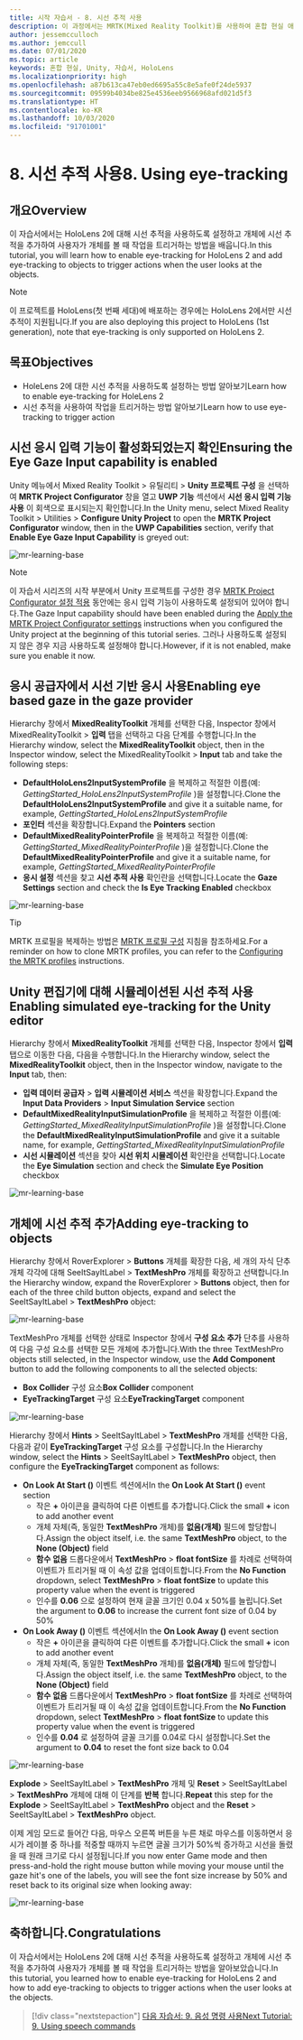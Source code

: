 ```yaml
---
title: 시작 자습서 - 8. 시선 추적 사용
description: 이 과정에서는 MRTK(Mixed Reality Toolkit)를 사용하여 혼합 현실 애플리케이션을 만드는 방법을 보여 줍니다.
author: jessemcculloch
ms.author: jemccull
ms.date: 07/01/2020
ms.topic: article
keywords: 혼합 현실, Unity, 자습서, HoloLens
ms.localizationpriority: high
ms.openlocfilehash: a87b613ca47eb0ed6695a55c8e5afe0f24de5937
ms.sourcegitcommit: 09599b4034be825e4536eeb9566968afd021d5f3
ms.translationtype: HT
ms.contentlocale: ko-KR
ms.lasthandoff: 10/03/2020
ms.locfileid: "91701001"
---
```

# <a name="8-using-eye-tracking"></a><span data-ttu-id="cec61-105">8. 시선 추적 사용</span><span class="sxs-lookup"><span data-stu-id="cec61-105">8. Using eye-tracking</span></span>

## <a name="overview"></a><span data-ttu-id="cec61-106">개요</span><span class="sxs-lookup"><span data-stu-id="cec61-106">Overview</span></span>

<span data-ttu-id="cec61-107">이 자습서에서는 HoloLens 2에 대해 시선 추적을 사용하도록 설정하고 개체에 시선 추적을 추가하여 사용자가 개체를 볼 때 작업을 트리거하는 방법을 배웁니다.</span><span class="sxs-lookup"><span data-stu-id="cec61-107">In this tutorial, you will learn how to enable eye-tracking for HoloLens 2 and add eye-tracking to objects to trigger actions when the user looks at the objects.</span></span>

> [!NOTE]
> <span data-ttu-id="cec61-108">이 프로젝트를 HoloLens(첫 번째 세대)에 배포하는 경우에는 HoloLens 2에서만 시선 추적이 지원됩니다.</span><span class="sxs-lookup"><span data-stu-id="cec61-108">If you are also deploying this project to HoloLens (1st generation), note that eye-tracking is only supported on HoloLens 2.</span></span>

## <a name="objectives"></a><span data-ttu-id="cec61-109">목표</span><span class="sxs-lookup"><span data-stu-id="cec61-109">Objectives</span></span>

* <span data-ttu-id="cec61-110">HoleLens 2에 대한 시선 추적을 사용하도록 설정하는 방법 알아보기</span><span class="sxs-lookup"><span data-stu-id="cec61-110">Learn how to enable eye-tracking for HoleLens 2</span></span>
* <span data-ttu-id="cec61-111">시선 추적을 사용하여 작업을 트리거하는 방법 알아보기</span><span class="sxs-lookup"><span data-stu-id="cec61-111">Learn how to use eye-tracking to trigger action</span></span>

## <a name="ensuring-the-eye-gaze-input-capability-is-enabled"></a><span data-ttu-id="cec61-112">시선 응시 입력 기능이 활성화되었는지 확인</span><span class="sxs-lookup"><span data-stu-id="cec61-112">Ensuring the Eye Gaze Input capability is enabled</span></span>

<span data-ttu-id="cec61-113">Unity 메뉴에서 Mixed Reality Toolkit > 유틸리티 > **Unity 프로젝트 구성** 을 선택하여 **MRTK Project Configurator** 창을 열고 **UWP 기능** 섹션에서 **시선 응시 입력 기능 사용** 이 회색으로 표시되는지 확인합니다.</span><span class="sxs-lookup"><span data-stu-id="cec61-113">In the Unity menu, select Mixed Reality Toolkit > Utilities > **Configure Unity Project** to open the **MRTK Project Configurator** window, then in the **UWP Capabilities** section, verify that **Enable Eye Gaze Input Capability** is greyed out:</span></span>

![mr-learning-base](images/mr-learning-base/base-08-section1-step1-1.png)

> [!NOTE]
> <span data-ttu-id="cec61-115">이 자습서 시리즈의 시작 부분에서 Unity 프로젝트를 구성한 경우 [MRTK Project Configurator 설정 적용](mr-learning-base-02.md#1-apply-the-mrtk-project-configurator-settings) 동안에는 응시 입력 기능이 사용하도록 설정되어 있어야 합니다.</span><span class="sxs-lookup"><span data-stu-id="cec61-115">The Gaze Input capability should have been enabled during the [Apply the MRTK Project Configurator settings](mr-learning-base-02.md#1-apply-the-mrtk-project-configurator-settings) instructions when you configured the Unity project at the beginning of this tutorial series.</span></span> <span data-ttu-id="cec61-116">그러나 사용하도록 설정되지 않은 경우 지금 사용하도록 설정해야 합니다.</span><span class="sxs-lookup"><span data-stu-id="cec61-116">However, if it is not enabled, make sure you enable it now.</span></span>

## <a name="enabling-eye-based-gaze-in-the-gaze-provider"></a><span data-ttu-id="cec61-117">응시 공급자에서 시선 기반 응시 사용</span><span class="sxs-lookup"><span data-stu-id="cec61-117">Enabling eye based gaze in the gaze provider</span></span>

<span data-ttu-id="cec61-118">Hierarchy 창에서 **MixedRealityToolkit** 개체를 선택한 다음, Inspector 창에서 MixedRealityToolkit > **입력** 탭을 선택하고 다음 단계를 수행합니다.</span><span class="sxs-lookup"><span data-stu-id="cec61-118">In the Hierarchy window, select the **MixedRealityToolkit** object, then in the Inspector window, select the MixedRealityToolkit > **Input** tab and take the following steps:</span></span>

* <span data-ttu-id="cec61-119">**DefaultHoloLens2InputSystemProfile** 을 복제하고 적절한 이름(예: _GettingStarted_HoloLens2InputSystemProfile_ )을 설정합니다.</span><span class="sxs-lookup"><span data-stu-id="cec61-119">Clone the **DefaultHoloLens2InputSystemProfile** and give it a suitable name, for example, _GettingStarted_HoloLens2InputSystemProfile_</span></span>
* <span data-ttu-id="cec61-120">**포인터** 섹션을 확장합니다.</span><span class="sxs-lookup"><span data-stu-id="cec61-120">Expand the **Pointers** section</span></span>
* <span data-ttu-id="cec61-121">**DefaultMixedRealityPointerProfile** 을 복제하고 적절한 이름(예: _GettingStarted_MixedRealityPointerProfile_ )을 설정합니다.</span><span class="sxs-lookup"><span data-stu-id="cec61-121">Clone the **DefaultMixedRealityPointerProfile** and give it a suitable name, for example, _GettingStarted_MixedRealityPointerProfile_</span></span>
* <span data-ttu-id="cec61-122">**응시 설정** 섹션을 찾고 **시선 추적 사용** 확인란을 선택합니다.</span><span class="sxs-lookup"><span data-stu-id="cec61-122">Locate the **Gaze Settings** section and check the **Is Eye Tracking Enabled** checkbox</span></span>

![mr-learning-base](images/mr-learning-base/base-08-section2-step1-1.png)

> [!TIP]
> <span data-ttu-id="cec61-124">MRTK 프로필을 복제하는 방법은 [MRTK 프로필 구성](mr-learning-base-03.md) 지침을 참조하세요.</span><span class="sxs-lookup"><span data-stu-id="cec61-124">For a reminder on how to clone MRTK profiles, you can refer to the [Configuring the MRTK profiles](mr-learning-base-03.md) instructions.</span></span>

## <a name="enabling-simulated-eye-tracking-for-the-unity-editor"></a><span data-ttu-id="cec61-125">Unity 편집기에 대해 시뮬레이션된 시선 추적 사용</span><span class="sxs-lookup"><span data-stu-id="cec61-125">Enabling simulated eye-tracking for the Unity editor</span></span>

<span data-ttu-id="cec61-126">Hierarchy 창에서 **MixedRealityToolkit** 개체를 선택한 다음, Inspector 창에서 **입력** 탭으로 이동한 다음, 다음을 수행합니다.</span><span class="sxs-lookup"><span data-stu-id="cec61-126">In the Hierarchy window, select the **MixedRealityToolkit** object, then in the Inspector window, navigate to the **Input** tab, then:</span></span>

* <span data-ttu-id="cec61-127">**입력 데이터 공급자** > **입력 시뮬레이션 서비스** 섹션을 확장합니다.</span><span class="sxs-lookup"><span data-stu-id="cec61-127">Expand the **Input Data Providers** > **Input Simulation Service** section</span></span>
* <span data-ttu-id="cec61-128">**DefaultMixedRealityInputSimulationProfile** 을 복제하고 적절한 이름(예: _GettingStarted_MixedRealityInputSimulationProfile_ )을 설정합니다.</span><span class="sxs-lookup"><span data-stu-id="cec61-128">Clone the **DefaultMixedRealityInputSimulationProfile** and give it a suitable name, for example, _GettingStarted_MixedRealityInputSimulationProfile_</span></span>
* <span data-ttu-id="cec61-129">**시선 시뮬레이션** 섹션을 찾아 **시선 위치 시뮬레이션** 확인란을 선택합니다.</span><span class="sxs-lookup"><span data-stu-id="cec61-129">Locate the **Eye Simulation** section and check the **Simulate Eye Position** checkbox</span></span>

![mr-learning-base](images/mr-learning-base/base-08-section3-step1-1.png)

## <a name="adding-eye-tracking-to-objects"></a><span data-ttu-id="cec61-131">개체에 시선 추적 추가</span><span class="sxs-lookup"><span data-stu-id="cec61-131">Adding eye-tracking to objects</span></span>

<span data-ttu-id="cec61-132">Hierarchy 창에서 RoverExplorer > **Buttons** 개체를 확장한 다음, 세 개의 자식 단추 개체 각각에 대해 SeeItSayItLabel > **TextMeshPro** 개체를 확장하고 선택합니다.</span><span class="sxs-lookup"><span data-stu-id="cec61-132">In the Hierarchy window, expand the RoverExplorer > **Buttons** object, then for each of the three child button objects, expand and select the SeeItSayItLabel > **TextMeshPro** object:</span></span>

![mr-learning-base](images/mr-learning-base/base-08-section4-step1-1.png)

<span data-ttu-id="cec61-134">TextMeshPro 개체를 선택한 상태로 Inspector 창에서 **구성 요소 추가** 단추를 사용하여 다음 구성 요소를 선택한 모든 개체에 추가합니다.</span><span class="sxs-lookup"><span data-stu-id="cec61-134">With the three TextMeshPro objects still selected, in the Inspector window, use the **Add Component** button to add the following components to all the selected objects:</span></span>

* <span data-ttu-id="cec61-135">**Box Collider** 구성 요소</span><span class="sxs-lookup"><span data-stu-id="cec61-135">**Box Collider** component</span></span>
* <span data-ttu-id="cec61-136">**EyeTrackingTarget** 구성 요소</span><span class="sxs-lookup"><span data-stu-id="cec61-136">**EyeTrackingTarget** component</span></span>

![mr-learning-base](images/mr-learning-base/base-08-section4-step1-2.png)

<span data-ttu-id="cec61-138">Hierarchy 창에서 **Hints** > SeeItSayItLabel > **TextMeshPro** 개체를 선택한 다음, 다음과 같이 **EyeTrackingTarget** 구성 요소를 구성합니다.</span><span class="sxs-lookup"><span data-stu-id="cec61-138">In the Hierarchy window, select the **Hints** > SeeItSayItLabel > **TextMeshPro** object, then configure the **EyeTrackingTarget** component as follows:</span></span>

* <span data-ttu-id="cec61-139">**On Look At Start ()** 이벤트 섹션에서</span><span class="sxs-lookup"><span data-stu-id="cec61-139">In the **On Look At Start ()** event section</span></span>
  * <span data-ttu-id="cec61-140">작은 **+** 아이콘을 클릭하여 다른 이벤트를 추가합니다.</span><span class="sxs-lookup"><span data-stu-id="cec61-140">Click the small **+** icon to add another event</span></span>
  * <span data-ttu-id="cec61-141">개체 자체(즉, 동일한 **TextMeshPro** 개체)를 **없음(개체)** 필드에 할당합니다.</span><span class="sxs-lookup"><span data-stu-id="cec61-141">Assign the object itself, i.e. the same **TextMeshPro** object, to the **None (Object)** field</span></span>
  * <span data-ttu-id="cec61-142">**함수 없음** 드롭다운에서 **TextMeshPro** > **float fontSize** 를 차례로 선택하여 이벤트가 트리거될 때 이 속성 값을 업데이트합니다.</span><span class="sxs-lookup"><span data-stu-id="cec61-142">From the **No Function** dropdown, select **TextMeshPro** > **float fontSize** to update this property value when the event is triggered</span></span>
  * <span data-ttu-id="cec61-143">인수를 **0.06** 으로 설정하여 현재 글꼴 크기인 0.04 x 50%를 늘립니다.</span><span class="sxs-lookup"><span data-stu-id="cec61-143">Set the argument to **0.06** to increase the current font size of 0.04 by 50%</span></span>
* <span data-ttu-id="cec61-144">**On Look Away ()** 이벤트 섹션에서</span><span class="sxs-lookup"><span data-stu-id="cec61-144">In the **On Look Away ()** event section</span></span>
  * <span data-ttu-id="cec61-145">작은 **+** 아이콘을 클릭하여 다른 이벤트를 추가합니다.</span><span class="sxs-lookup"><span data-stu-id="cec61-145">Click the small **+** icon to add another event</span></span>
  * <span data-ttu-id="cec61-146">개체 자체(즉, 동일한 **TextMeshPro** 개체)를 **없음(개체)** 필드에 할당합니다.</span><span class="sxs-lookup"><span data-stu-id="cec61-146">Assign the object itself, i.e. the same **TextMeshPro** object, to the **None (Object)** field</span></span>
  * <span data-ttu-id="cec61-147">**함수 없음** 드롭다운에서 **TextMeshPro** > **float fontSize** 를 차례로 선택하여 이벤트가 트리거될 때 이 속성 값을 업데이트합니다.</span><span class="sxs-lookup"><span data-stu-id="cec61-147">From the **No Function** dropdown, select **TextMeshPro** > **float fontSize** to update this property value when the event is triggered</span></span>
  * <span data-ttu-id="cec61-148">인수를 **0.04** 로 설정하여 글꼴 크기를 0.04로 다시 설정합니다.</span><span class="sxs-lookup"><span data-stu-id="cec61-148">Set the argument to **0.04** to reset the font size back to 0.04</span></span>

![mr-learning-base](images/mr-learning-base/base-08-section4-step1-3.png)

<span data-ttu-id="cec61-150">**Explode** > SeeItSayItLabel > **TextMeshPro** 개체 및 **Reset** > SeeItSayItLabel > **TextMeshPro** 개체에 대해 이 단계를 **반복** 합니다.</span><span class="sxs-lookup"><span data-stu-id="cec61-150">**Repeat** this step for the **Explode** > SeeItSayItLabel > **TextMeshPro** object and the **Reset** > SeeItSayItLabel > **TextMeshPro** object.</span></span>

<span data-ttu-id="cec61-151">이제 게임 모드로 들어간 다음, 마우스 오른쪽 버튼을 누른 채로 마우스를 이동하면서 응시가 레이블 중 하나를 적중할 때까지 누르면 글꼴 크기가 50%씩 증가하고 시선을 돌렸을 때 원래 크기로 다시 설정됩니다.</span><span class="sxs-lookup"><span data-stu-id="cec61-151">If you now enter Game mode and then press-and-hold the right mouse button while moving your mouse until the gaze hit's one of the labels, you will see the font size increase by 50% and reset back to its original size when looking away:</span></span>

![mr-learning-base](images/mr-learning-base/base-08-section4-step1-4.png)

## <a name="congratulations"></a><span data-ttu-id="cec61-153">축하합니다.</span><span class="sxs-lookup"><span data-stu-id="cec61-153">Congratulations</span></span>

<span data-ttu-id="cec61-154">이 자습서에서는 HoloLens 2에 대해 시선 추적을 사용하도록 설정하고 개체에 시선 추적을 추가하여 사용자가 개체를 볼 때 작업을 트리거하는 방법을 알아보았습니다.</span><span class="sxs-lookup"><span data-stu-id="cec61-154">In this tutorial, you learned how to enable eye-tracking for HoloLens 2 and how to add eye-tracking to objects to trigger actions when the user looks at the objects.</span></span>

> [!div class="nextstepaction"]
> [<span data-ttu-id="cec61-155">다음 자습서: 9. 음성 명령 사용</span><span class="sxs-lookup"><span data-stu-id="cec61-155">Next Tutorial: 9. Using speech commands</span></span>](mr-learning-base-09.md)